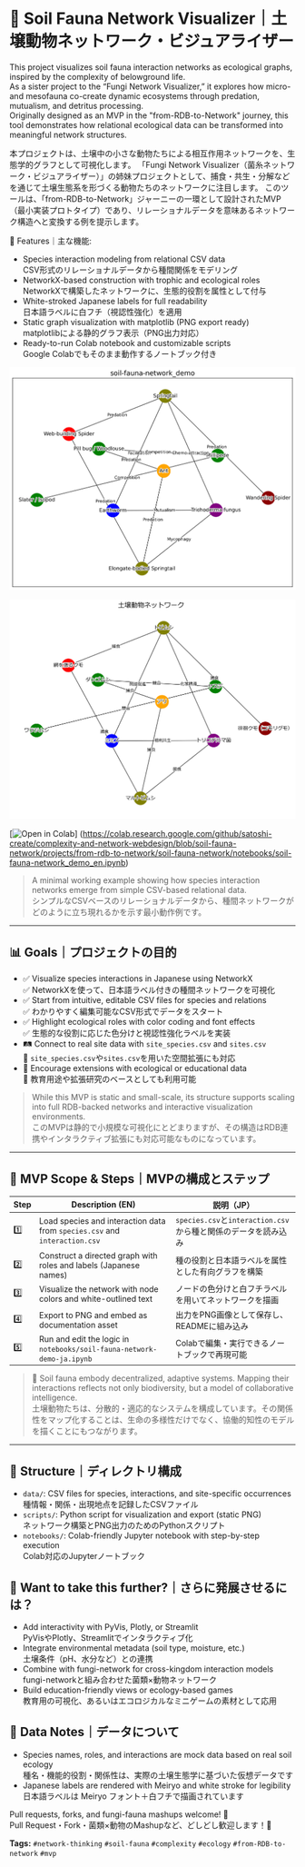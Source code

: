 # 🐜 Soil Fauna Network Visualizer｜土壌動物ネットワーク・ビジュアライザー

This project visualizes soil fauna interaction networks as ecological graphs, inspired by the complexity of belowground life.  
As a sister project to the “Fungi Network Visualizer,” it explores how micro- and mesofauna co-create dynamic ecosystems through predation, mutualism, and detritus processing.  
Originally designed as an MVP in the "from-RDB-to-Network" journey, this tool demonstrates how relational ecological data can be transformed into meaningful network structures.  

本プロジェクトは、土壌中の小さな動物たちによる相互作用ネットワークを、生態学的グラフとして可視化します。
「Fungi Network Visualizer（菌糸ネットワーク・ビジュアライザー）」の姉妹プロジェクトとして、捕食・共生・分解などを通じて土壌生態系を形づくる動物たちのネットワークに注目します。
このツールは、「from-RDB-to-Network」ジャーニーの一環として設計されたMVP（最小実装プロトタイプ）であり、リレーショナルデータを意味あるネットワーク構造へと変換する例を提示します。

🧪 Features｜主な機能:

- Species interaction modeling from relational CSV data  
  CSV形式のリレーショナルデータから種間関係をモデリング
- NetworkX-based construction with trophic and ecological roles  
  NetworkXで構築したネットワークに、生態的役割を属性として付与
- White-stroked Japanese labels for full readability  
  日本語ラベルに白フチ（視認性強化）を適用
- Static graph visualization with matplotlib (PNG export ready)  
  matplotlibによる静的グラフ表示（PNG出力対応）
- Ready-to-run Colab notebook and customizable scripts  
  Google Colabでもそのまま動作するノートブック付き
  
![Soil Fauna Network](./public/images/soil-fauna-network_demo_en.png)

![Soil Fauna Network](./public/images/soil-fauna-network_demo_ja.png)

[![Open in Colab](https://colab.research.google.com/assets/colab-badge.svg)]
(https://colab.research.google.com/github/satoshi-create/complexity-and-network-webdesign/blob/soil-fauna-network/projects/from-rdb-to-network/soil-fauna-network/notebooks/soil-fauna-network_demo_en.ipynb)

> A minimal working example showing how species interaction networks emerge from simple CSV-based relational data.  
> シンプルなCSVベースのリレーショナルデータから、種間ネットワークがどのように立ち現れるかを示す最小動作例です。

---

## 📊 Goals｜プロジェクトの目的

- ✅ Visualize species interactions in Japanese using NetworkX  
  ✅ NetworkXを使って、日本語ラベル付きの種間ネットワークを可視化
- ✅ Start from intuitive, editable CSV files for species and relations  
  ✅ わかりやすく編集可能なCSV形式でデータをスタート
- ✅ Highlight ecological roles with color coding and font effects  
  ✅ 生態的な役割に応じた色分けと視認性強化ラベルを実装
- 🛤️ Connect to real site data with `site_species.csv` and `sites.csv`  
  🚂 `site_species.csv`や`sites.csv`を用いた空間拡張にも対応
- 🔁 Encourage extensions with ecological or educational data  
  🔁 教育用途や拡張研究のベースとしても利用可能

> While this MVP is static and small-scale, its structure supports scaling into full RDB-backed networks and interactive visualization environments.  
> このMVPは静的で小規模な可視化にとどまりますが、その構造はRDB連携やインタラクティブ拡張にも対応可能なものになっています。

---

## 🚀 MVP Scope & Steps｜MVPの構成とステップ

| Step | Description (EN)                                                               | 説明（JP）                                                  |
|------|----------------------------------------------------------------------------------|-------------------------------------------------------------|
| 1️⃣   | Load species and interaction data from `species.csv` and `interaction.csv`     | `species.csv`と`interaction.csv`から種と関係のデータを読み込み       |
| 2️⃣   | Construct a directed graph with roles and labels (Japanese names)              | 種の役割と日本語ラベルを属性とした有向グラフを構築                   |
| 3️⃣   | Visualize the network with node colors and white-outlined text                 | ノードの色分けと白フチラベルを用いてネットワークを描画               |
| 4️⃣   | Export to PNG and embed as documentation asset                                 | 出力をPNG画像として保存し、READMEに組み込み                         |
| 5️⃣   | Run and edit the logic in `notebooks/soil-fauna-network-demo-ja.ipynb`         | Colabで編集・実行できるノートブックで再現可能                       |

> 🐛 Soil fauna embody decentralized, adaptive systems. Mapping their interactions reflects not only biodiversity, but a model of collaborative intelligence.  
> 土壌動物たちは、分散的・適応的なシステムを構成しています。その関係性をマップ化することは、生命の多様性だけでなく、協働的知性のモデルを描くことにもつながります。

---

## 📂 Structure｜ディレクトリ構成

- `data/`: CSV files for species, interactions, and site-specific occurrences  
  種情報・関係・出現地点を記録したCSVファイル
- `scripts/`: Python script for visualization and export (static PNG)  
  ネットワーク構築とPNG出力のためのPythonスクリプト
- `notebooks/`: Colab-friendly Jupyter notebook with step-by-step execution  
  Colab対応のJupyterノートブック

## 🧠 Want to take this further?｜さらに発展させるには？

- Add interactivity with PyVis, Plotly, or Streamlit  
  PyVisやPlotly、Streamlitでインタラクティブ化
- Integrate environmental metadata (soil type, moisture, etc.)  
  土壌条件（pH、水分など）との連携
- Combine with fungi-network for cross-kingdom interaction models  
  fungi-networkと組み合わせた菌類×動物ネットワーク
- Build education-friendly views or ecology-based games  
  教育用の可視化、あるいはエコロジカルなミニゲームの素材として応用

## 📌 Data Notes｜データについて

- Species names, roles, and interactions are mock data based on real soil ecology  
  種名・機能的役割・関係性は、実際の土壌生態学に基づいた仮想データです
- Japanese labels are rendered with Meiryo and white stroke for legibility  
  日本語ラベルは Meiryo フォント＋白フチで描画されています

Pull requests, forks, and fungi-fauna mashups welcome! 🌱  
Pull Request・Fork・菌類×動物のMashupなど、どしどし歓迎します！🌱

**Tags:** `#network-thinking` `#soil-fauna` `#complexity` `#ecology` `#from-RDB-to-network` `#mvp`

